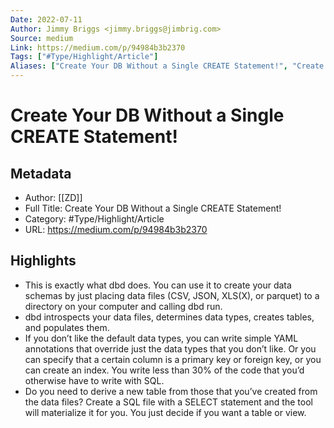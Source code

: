 ```yaml
---
Date: 2022-07-11
Author: Jimmy Briggs <jimmy.briggs@jimbrig.com>
Source: medium
Link: https://medium.com/p/94984b3b2370
Tags: ["#Type/Highlight/Article"]
Aliases: ["Create Your DB Without a Single CREATE Statement!", "Create Your DB Without a Single CREATE Statement!"]
---
```

# Create Your DB Without a Single CREATE Statement!

## Metadata
- Author: [[ZD]]
- Full Title: Create Your DB Without a Single CREATE Statement!
- Category: #Type/Highlight/Article
- URL: https://medium.com/p/94984b3b2370

## Highlights
- This is exactly what dbd does. You can use it to create your data schemas by just placing data files (CSV, JSON, XLS(X), or parquet) to a directory on your computer and calling dbd run.
- dbd introspects your data files, determines data types, creates tables, and populates them.
- If you don’t like the default data types, you can write simple YAML annotations that override just the data types that you don’t like. Or you can specify that a certain column is a primary key or foreign key, or you can create an index. You write less than 30% of the code that you’d otherwise have to write with SQL.
- Do you need to derive a new table from those that you’ve created from the data files? Create a SQL file with a SELECT statement and the tool will materialize it for you. You just decide if you want a table or view.
